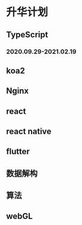 # 升华计划



## TypeScript 

### 	2020.09.29-2021.02.19

## koa2

## Nginx

## react

## react native

## flutter

## 数据解构

## 算法

## webGL
